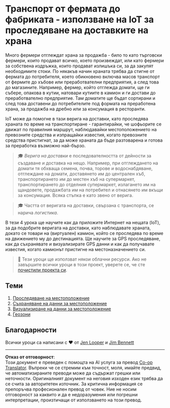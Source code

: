 <!--
CO_OP_TRANSLATOR_METADATA:
{
  "original_hash": "e978534a245b000725ed2a048f943213",
  "translation_date": "2025-08-28T09:31:37+00:00",
  "source_file": "3-transport/README.md",
  "language_code": "bg"
}
-->
# Транспорт от фермата до фабриката - използване на IoT за проследяване на доставките на храна

Много фермери отглеждат храна за продажба - било то като търговски фермери, които продават всичко, което произвеждат, или като фермери за собствена издръжка, които продават излишъка си, за да закупят необходимите стоки. По някакъв начин храната трябва да стигне от фермата до потребителя, което обикновено включва масов транспорт от фермите до хъбове или преработвателни предприятия, а след това до магазините. Например, фермер, който отглежда домати, ще ги събере, опакова в кутии, натовари кутиите в камион и ги достави до преработвателно предприятие. Там доматите ще бъдат сортирани и след това доставени до потребителите под формата на преработена храна, за продажба на дребно или за консумация в ресторанти.

IoT може да помогне в тази верига на доставки, като проследява храната по време на транспортиране - гарантирайки, че шофьорите се движат по правилния маршрут, наблюдавайки местоположението на превозните средства и изпращайки известия, когато превозните средства пристигнат, за да може храната да бъде разтоварена и готова за преработка възможно най-бързо.

> 🎓 *Верига на доставки* е последователността от дейности за създаване и доставка на нещо. Например, при отглеждането на домати тя обхваща семена, почва, торове и водоснабдяване, отглеждане на домати, доставянето им до централен хъб, транспортирането им до местен хъб на супермаркет, транспортирането до отделния супермаркет, излагането им на щандовете, продажбата им на потребител и отнасянето им вкъщи за консумация. Всяка стъпка е като звено от верига.

> 🎓 Частта от веригата на доставки, свързана с транспорта, се нарича *логистика*.

В тези 4 урока ще научите как да приложите Интернет на нещата (IoT), за да подобрите веригата на доставки, като наблюдавате храната, докато се товари на (виртуален) камион, който се проследява по време на движението му до дестинацията. Ще научите за GPS проследяване, как да съхранявате и визуализирате GPS данни и как да получавате известия, когато камионът пристигне на местоназначението си.

> 💁 Тези уроци ще използват някои облачни ресурси. Ако не завършите всички уроци в този проект, уверете се, че сте [почистили проекта си](../clean-up.md).

## Теми

1. [Проследяване на местоположение](lessons/1-location-tracking/README.md)
1. [Съхраняване на данни за местоположение](lessons/2-store-location-data/README.md)
1. [Визуализиране на данни за местоположение](lessons/3-visualize-location-data/README.md)
1. [Геозони](lessons/4-geofences/README.md)

## Благодарности

Всички уроци са написани с ♥️ от [Jen Looper](https://github.com/jlooper) и [Jim Bennett](https://GitHub.com/JimBobBennett)

---

**Отказ от отговорност**:  
Този документ е преведен с помощта на AI услуга за превод [Co-op Translator](https://github.com/Azure/co-op-translator). Въпреки че се стремим към точност, моля, имайте предвид, че автоматизираните преводи може да съдържат грешки или неточности. Оригиналният документ на неговия изходен език трябва да се счита за авторитетен източник. За критична информация се препоръчва професионален превод от човек. Ние не носим отговорност за каквито и да е недоразумения или погрешни интерпретации, произтичащи от използването на този превод.